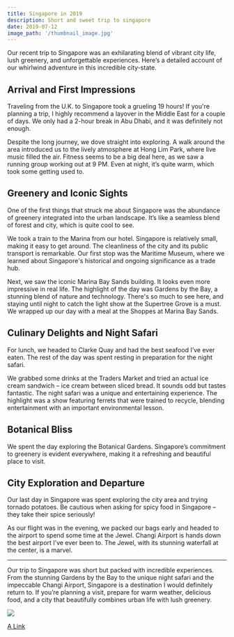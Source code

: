 ```yaml
---
title: Singapore in 2019
description: Short and sweet trip to singapore
date: 2019-07-12
image_path: '/thumbnail_image.jpg'
---
```


Our recent trip to Singapore was an exhilarating blend of vibrant city life, lush greenery, and unforgettable experiences. Here’s a detailed account of our whirlwind adventure in this incredible city-state.

## Arrival and First Impressions

Traveling from the U.K. to Singapore took a grueling 19 hours! If you're planning a trip, I highly recommend a layover in the Middle East for a couple of days. We only had a 2-hour break in Abu Dhabi, and it was definitely not enough. 

Despite the long journey, we dove straight into exploring. A walk around the area introduced us to the lively atmosphere at Hong Lim Park, where live music filled the air. Fitness seems to be a big deal here, as we saw a running group working out at 9 PM. Even at night, it’s quite warm, which took some getting used to.

## Greenery and Iconic Sights

One of the first things that struck me about Singapore was the abundance of greenery integrated into the urban landscape. It’s like a seamless blend of forest and city, which is quite cool to see.

We took a train to the Marina from our hotel. Singapore is relatively small, making it easy to get around. The cleanliness of the city and its public transport is remarkable. Our first stop was the Maritime Museum, where we learned about Singapore's historical and ongoing significance as a trade hub.

Next, we saw the iconic Marina Bay Sands building. It looks even more impressive in real life. The highlight of the day was Gardens by the Bay, a stunning blend of nature and technology. There's so much to see here, and staying until night to catch the light show at the Supertree Grove is a must. We wrapped up our day with a meal at the Shoppes at Marina Bay Sands.

## Culinary Delights and Night Safari

For lunch, we headed to Clarke Quay and had the best seafood I’ve ever eaten. The rest of the day was spent resting in preparation for the night safari.

We grabbed some drinks at the Traders Market and tried an actual ice cream sandwich – ice cream between sliced bread. It sounds odd but tastes fantastic. The night safari was a unique and entertaining experience. The highlight was a show featuring ferrets that were trained to recycle, blending entertainment with an important environmental lesson.

## Botanical Bliss

We spent the day exploring the Botanical Gardens. Singapore’s commitment to greenery is evident everywhere, making it a refreshing and beautiful place to visit.

## City Exploration and Departure

Our last day in Singapore was spent exploring the city area and trying tornado potatoes. Be cautious when asking for spicy food in Singapore – they take their spice seriously! 

As our flight was in the evening, we packed our bags early and headed to the airport to spend some time at the Jewel. Changi Airport is hands down the best airport I’ve ever been to. The Jewel, with its stunning waterfall at the center, is a marvel.

---

Our trip to Singapore was short but packed with incredible experiences. From the stunning Gardens by the Bay to the unique night safari and the impeccable Changi Airport, Singapore is a destination I would definitely return to. If you’re planning a visit, prepare for warm weather, delicious food, and a city that beautifully combines urban life with lush greenery.

<img src="/an_image.jpg" class="image fit">

[A Link](http://www.someplace.com)
